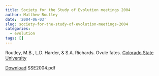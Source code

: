 ```yaml
---
title: Society for the Study of Evolution meetings 2004
author: Matthew Routley
date: '2004-06-03'
slug: society-for-the-study-of-evolution-meetings-2004
categories:
  - evolution
tags: []
---
```


<p>Routley, M.B., L.D. Harder, &amp; S.A. Richards. Ovule fates. <a href="http://evolution04.biology.colostate.edu/">Colorado State University</a></p>

<p><a href="http://s3.amazonaws.com/mroutley_public/SSE2004.pdf">Download</a> SSE2004.pdf</p>